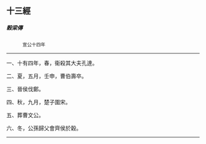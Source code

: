 

## 十三經

##### 穀梁傳
　　　`宣公十四年`

* * *

一、十有四年，春，衞殺其大夫孔達。

二、夏，五月，壬申，曹伯壽卒。

三、晉侯伐鄭。

四、秋，九月，楚子圍宋。

五、葬曹文公。

六、冬，公孫歸父會齊侯於穀。

* * *

